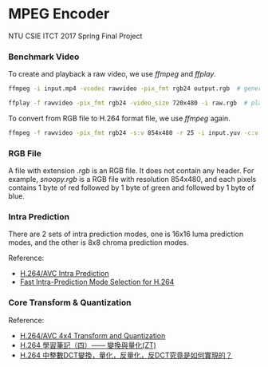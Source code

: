# MPEG Encoder

NTU CSIE ITCT 2017 Spring Final Project

### Benchmark Video

To create and playback a raw video, we use *ffmpeg* and *ffplay*.

```bash
ffmpeg -i input.mp4 -vcodec rawvideo -pix_fmt rgb24 output.rgb  # generate raw video
```

```bash
ffplay -f rawvideo -pix_fmt rgb24 -video_size 720x480 -i raw.rgb  # playback raw video
```

To convert from RGB file to H.264 format file, we use *ffmpeg* again.

```bash
ffmpeg -f rawvideo -pix_fmt rgb24 -s:v 854x480 -r 25 -i input.yuv -c:v libx264 -f rawvideo output.264
```

### RGB File

A file with extension *.rgb* is an RGB file. It does not contain any header. For example, *snoopy.rgb* is a RGB file with resolution 854x480, and each pixels contains 1 byte of red followed by 1 byte of green and followed by 1 byte of blue.

### Intra Prediction

There are 2 sets of intra prediction modes, one is 16x16 luma prediction modes, and the other is 8x8 chroma prediction modes.

Reference:
* [H.264/AVC Intra Prediction](https://www.vcodex.com/h264avc-intra-precition/)
* [Fast Intra-Prediction Mode Selection for H.264](https://pdfs.semanticscholar.org/7eba/7f2d55ffc7e74d5b7eae7cd30f4a9038581a.pdf)

### Core Transform & Quantization

Reference:
* [H.264/AVC 4x4 Transform and Quantization](https://www.vcodex.com/h264avc-4x4-transform-and-quantization/)
* [H.264 學習筆記（四）—— 變換與量化(ZT)](http://blog.163.com/qingyu_1984/blog/static/144414503201242410221760)
* [H.264 中整數DCT變換，量化，反量化，反DCT究竟是如何實現的？](http://blog.csdn.net/stpeace/article/details/8119041)
